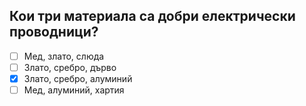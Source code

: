 ## Кои три материала са добри електрически проводници?

<!-- Верният отговор е отбелязан с [X] -->

- [ ] Мед, злато, слюда
- [ ] Злато, сребро, дърво
- [X] Злато, сребро, алуминий
- [ ] Мед, алуминий, хартия

